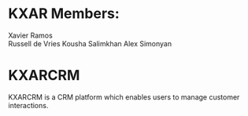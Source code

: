 # KXAR Members:
Xavier Ramos\
Russell de Vries
Kousha Salimkhan
Alex Simonyan

# KXARCRM
KXARCRM is a CRM platform which enables users to manage customer interactions.
